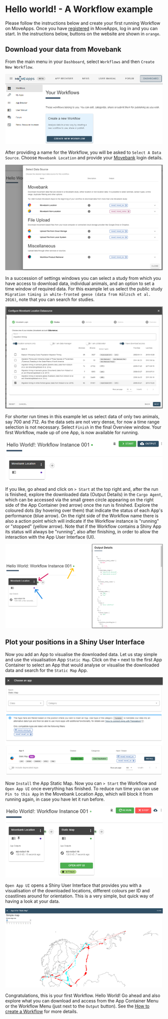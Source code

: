 # Hello world! - A Workflow example

Please follow the instructions below and create your first running Workflow on MoveApps. Once you have [registered](https://www.moveapps.org/register) in MoveApps, log in and you can start.
In the instructions below, buttons on the website are shown in `orange`.

## Download your data from Movebank
From the main menu in your `Dashboard`, select `Workflows` and then `Create New Workflow`. 

<kbd>![](files/Dashboard_Workflow.png 'size=600x')

After providing a name for the Workflow, you will be asked to `Select A Data Source`. Choose `Movebank Location` and provide your [Movebank](https://www.movebank.org) login details.

<kbd>![](files/HelloWorld_selectDataSource.png ':size=700x')</kbd>

In a succession of settings windows you can select a study from which you have access to download data, individual animals, and an option to set a time window of required data.
For this example let us select the public study `Migration timing in white-fronted geese (data from Kölzsch et al. 2016)`, note that you can search for studies. 

<kbd>![](files/HelloWorld_selectStudy.png ':size=700x')</kbd>

For shorter run times in this example let us select data of only two animals, say 700 and 712. As the data sets are not very dense, for now a time range selection is not necessary. Select `Finish` in the final Overview window. Your first Workflow, made up of one App, is now available for running.

<kbd>![](files/Hello_world_workflow.png ':size=400x')</kdb>

If you like, go ahead and click on `> Start` at the top right and, after the run is finished, explore the downloaded data (Output Details) in the `Cargo Agent`, which can be accessed via the small green circle appearing on the right side of the App Container (red arrow) once the run is finished. Explore the coloured dots (by hovering over them) that indicate the status of each App's performance (blue arrow). On the right side of the Workflow name there is also a action point which will indicate if the Workflow instance is "running" or "stopped" (yellow arrow). Note that if the Workflow contains a Shiny App its status will always be "running", also after finishing, in order to allow the interaction with the App User Interface (UI).

<kbd>![](files/HelloWorld_MoveApps_CargoAgent.png ':size=900x')</kbd>

## Plot your positions in a Shiny User Interface
Now you add an App to visualise the downloaded data. Let us stay simple and use the visualisation App `Static Map`. Click on the `+` next to the first App Container to select an App that would analyse or visualise the downloaded data and search for the `Static Map` App.

<kbd>![](files/HelloWorld_ChooseApp.png ':size=800x')</kbd>

Now `Install` the App Static Map. Now you can `> Start` the Workflow and `Open App UI` once everything has finished. To reduce run time you can use `Pin to this App` in the Movebank Location App, which will block it from running again, in case you have let it run before.

<kbd>![](files/HelloWorld_OpenAppUI.png ':size=600x')</kbd>

`Open App UI` opens a Shiny User Interface that provides you with a visualisation of the downloaded locations, different colours per ID and coastlines around for orientation. This is a very simple, but quick way of having a look at your data.

<kbd>![](files/HelloWorld_SimpleMap.png ':size=900x')</kbd>

Congratulations, this is your first Workflow. Hello World! Go ahead and also explore what you can download and access from the App Container Menu or the Workflow Menu (just next to the `Output` button). See the [How to create a Workflow](create_workflow.md) for more details.
